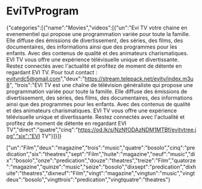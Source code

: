 # EviTvProgram
{"categories":[{"name":"Movies","videos":[{"un":"Evi TV votre chaine en evenementiel qui propose une programmation variée pour toute la famille. Elle diffuse des émissions de divertissement, des séries, des films, des documentaires, des informations ainsi que des programmes pour les enfants. Avec des contenus de qualité et des animateurs charismatiques. EVI TV vous offre une expérience télévisuelle unique et divertissante. Restez connectés avec l'actualité et profitez de moment de détente en regardant EVI TV. Pour tout contact : evitvrdc5@gmail.com","deux":"https://stream.telepack.net/evitv/index.m3u8",
"trois":"EVI TV est une chaîne de télévision généraliste qui propose une programmation variée pour toute la famille. Elle diffuse des émissions de divertissement, des séries, des films, des documentaires, des informations ainsi que des programmes pour les enfants. Avec des contenus de qualité et des animateurs charismatiques. EVI TV vous offre une expérience télévisuelle unique et divertissante. Restez connectés avec l'actualité et profitez de moment de détente en regardant EVI TV","direct":"quatre","cinq":"https://od.lk/s/NzNfODAzNDM1MTBf/evitvtree.jpg","six":"EVI TV"}]}]}



["un":"Film","deux":"magazine","trois":"music","quatre":"bosolo","cinq":"predication","six":"theatres","sept":"Film","huite":"magazine","neuf":"music","dix":"bosolo","onze":"predication","douze":"theatres","treize":"Film","quatorze":"magazine","quinze":"music","seize":"bosolo","dixsept":"predication","dixhuite":"theatres","dixneuf":"Film","vingt":"magazine","vingtun":"music","vingtdeux":"bosolo","vingttrois":"predication","vingtquatre":"theatres"}





